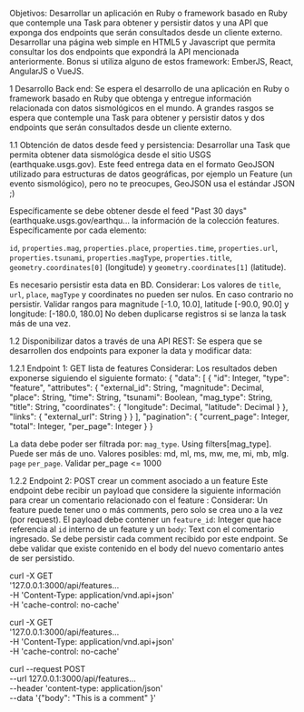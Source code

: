 Objetivos:
Desarrollar un aplicación en Ruby o framework basado en Ruby que contemple una Task para obtener y persistir datos y una API que exponga dos endpoints que serán consultados desde un cliente externo.
Desarrollar una página web simple en HTML5 y Javascript que permita consultar los dos endpoints que expondrá la API mencionada anteriormente. Bonus si utiliza alguno de estos framework: EmberJS, React, AngularJS o VueJS.

1 Desarrollo Back end:
Se espera el desarrollo de una aplicación en Ruby o framework basado en Ruby que obtenga y entregue información relacionada con datos sismológicos en el mundo. A grandes rasgos se espera que contemple una Task para obtener y persistir datos y dos endpoints que serán consultados desde un cliente externo.

1.1 Obtención de datos desde feed y persistencia:
Desarrollar una Task que permita obtener data sismológica desde el sitio USGS (earthquake.usgs.gov). Este feed entrega data en el formato GeoJSON utilizado para estructuras de datos geográficas, por ejemplo un Feature (un evento sismológico), pero no te preocupes, GeoJSON usa el estándar JSON ;)

Específicamente se debe obtener desde el feed "Past 30 days" (earthquake.usgs.gov/earthqu... la información de la colección features. Específicamente por cada elemento:

`id`, `properties.mag`, `properties.place`, `properties.time`, `properties.url`, `properties.tsunami`, `properties.magType`, `properties.title`, `geometry.coordinates[0]` (longitude) y `geometry.coordinates[1]` (latitude).

Es necesario persistir esta data en BD. Considerar:
Los valores de `title`, `url`, `place`, `magType` y coordinates no pueden ser nulos. En caso contrario no persistir.
Validar rangos para magnitude [-1.0, 10.0], latitude [-90.0, 90.0] y longitude: [-180.0, 180.0]
No deben duplicarse registros si se lanza la task más de una vez.

1.2 Disponibilizar datos a través de una API REST:
Se espera que se desarrollen dos endpoints para exponer la data y modificar data:

1.2.1 Endpoint 1: GET lista de features
Considerar:
Los resultados deben exponerse siguiendo el siguiente formato:
{
"data": [
{
"id": Integer,
"type": "feature",
"attributes": {
"external_id": String,
"magnitude": Decimal,
"place": String,
"time": String,
"tsunami": Boolean,
"mag_type": String,
"title": String,
"coordinates": {
"longitude": Decimal,
"latitude": Decimal
}
},
"links": {
"external_url": String
}
}
],
"pagination": {
"current_page": Integer,
"total": Integer,
"per_page": Integer
}
}

La data debe poder ser filtrada por:
`mag_type`. Using filters[mag_type]. Puede ser más de uno. Valores posibles: md, ml, ms, mw, me, mi, mb, mlg.
`page`
`per_page`. Validar per_page <= 1000

1.2.2 Endpoint 2: POST crear un comment asociado a un feature
Este endpoint debe recibir un payload que considere la siguiente información para crear un comentario relacionado con el feature :
Considerar:
Un feature puede tener uno o más comments, pero solo se crea uno a la vez (por request).
El payload debe contener un `feature_id`: Integer que hace referencia al `id` interno de un feature y un `body`: Text con el comentario ingresado.
Se debe persistir cada comment recibido por este endpoint.
Se debe validar que existe contenido en el body del nuevo comentario antes de ser persistido.

curl -X GET \
'127.0.0.1:3000/api/features... \
-H 'Content-Type: application/vnd.api+json' \
-H 'cache-control: no-cache'

curl -X GET \
'127.0.0.1:3000/api/features... \
-H 'Content-Type: application/vnd.api+json' \
-H 'cache-control: no-cache'

curl --request POST \
--url 127.0.0.1:3000/api/features... \
--header 'content-type: application/json' \
--data '{"body": "This is a comment" }'
